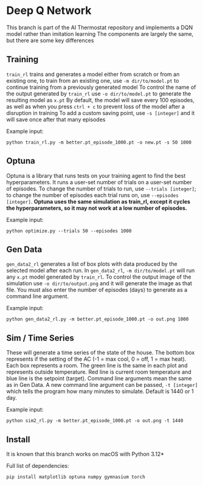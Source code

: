 # Deep Q Network

This branch is part of the AI Thermostat repository and implements a DQN model rather than imitation learning
The components are largely the same, but there are some key differences

## Training

`train_rl` trains and generates a model either from scratch or from an existing one, to train from an existing one,
use `-m dir/to/model.pt` to continue training from a previously generated model
To control the name of the output generated by `train_rl` use `-o dir/to/model.pt` to generate the resulting model as `x.pt`
By default, the model will save every 100 episodes, as well as when you press `ctrl + c` to prevent loss of the model after a disruption in training
To add a custom saving point, use `-s [integer]` and it will save once after that many episodes

Example input: 

``` 
python train_rl.py -m better.pt_episode_1000.pt -o new.pt -s 50 1000
```

## Optuna
Optuna is a library that runs tests on your training agent to find the best hyperparameters. It runs a user-set number of trials on a user-set number of episodes. To change the number of trials to run, use `--trials [integer]`; to change the number of episodes each trial runs on, use `--episodes [integer]`. **Optuna uses the same simulation as train_rl, except it cycles the hyperparameters, so it may not work at a low number of episodes.**

Example input:

```
python optimize.py --trials 50 --episodes 1000
```

## Gen Data

`gen_data2_rl` generates a list of box plots with data produced by the selected model after each run.
In `gen_data2_rl`, `-m dir/to/model.pt` will run any `x.pt` model generated by `train_rl`.
To control the output image of the simulation use `-o dir/to/output.png` and it will generate the image as that file. 
You must also enter the number of episodes (days) to generate as a command line argument.

Example input:

``` 
python gen_data2_rl.py -m better.pt_episode_1000.pt -o out.png 1000
```

## Sim / Time Series

These will generate a time series of the state of the house. 
The bottom box represents if the setting of the AC (-1 = max cool, 0 = off, 1 = max heat). 
Each box represents a room. The green line is the same in each plot and represents outside temperature. 
Red line is current room temperature and blue line is the setpoint (target). 
Command line arguments mean the same as in Gen Data. 
A new command line argument can be passed, `-t [integer]` which tells the program how many minutes to simulate. 
Default is 1440 or 1 day.

Example input:

``` 
python sim2_rl.py -m better.pt_episode_1000.pt -o out.png -t 1440
```

## Install
It is known that this branch works on macOS with Python 3.12* 

Full list of dependencies:

```
pip install matplotlib optuna numpy gymnasium torch
```
